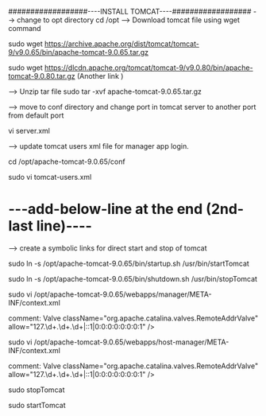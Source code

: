 ##################----INSTALL TOMCAT----##################
--> change to opt directory 
cd /opt
--> Download tomcat file using wget command

sudo wget https://archive.apache.org/dist/tomcat/tomcat-9/v9.0.65/bin/apache-tomcat-9.0.65.tar.gz

sudo wget https://dlcdn.apache.org/tomcat/tomcat-9/v9.0.80/bin/apache-tomcat-9.0.80.tar.gz (Another link )

--> Unzip tar file 
sudo tar -xvf apache-tomcat-9.0.65.tar.gz

--> move to conf directory and change port in tomcat server to another port from default port

vi server.xml

--> update tomcat users xml file for manager app login.

cd /opt/apache-tomcat-9.0.65/conf

sudo vi tomcat-users.xml

# ---add-below-line at the end (2nd-last line)----

<user username="admin" password="admin1234" roles="admin-gui, manager-gui"/>

--> create a symbolic links for direct start and stop of tomcat

sudo ln -s /opt/apache-tomcat-9.0.65/bin/startup.sh /usr/bin/startTomcat

sudo ln -s /opt/apache-tomcat-9.0.65/bin/shutdown.sh /usr/bin/stopTomcat

sudo vi /opt/apache-tomcat-9.0.65/webapps/manager/META-INF/context.xml

comment:
 Valve className="org.apache.catalina.valves.RemoteAddrValve"
  allow="127\.\d+\.\d+\.\d+|::1|0:0:0:0:0:0:0:1" />

sudo vi /opt/apache-tomcat-9.0.65/webapps/host-manager/META-INF/context.xml

comment:
 Valve className="org.apache.catalina.valves.RemoteAddrValve"
  allow="127\.\d+\.\d+\.\d+|::1|0:0:0:0:0:0:0:1" />

sudo stopTomcat

sudo startTomcat
